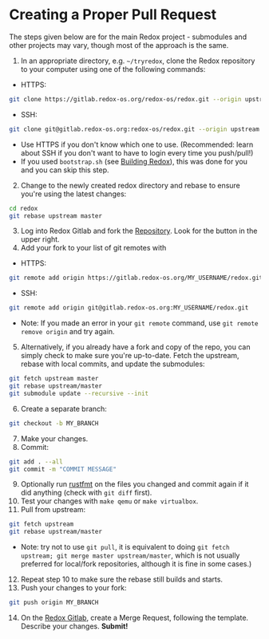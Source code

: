 # Creating a Proper Pull Request

The steps given below are for the main Redox project - submodules and other projects may vary, though most of the approach is the same.


1. In an appropriate directory, e.g. `~/tryredox`, clone the Redox repository to your computer using one of the following commands:
  - HTTPS: 
  ```sh
  git clone https://gitlab.redox-os.org/redox-os/redox.git --origin upstream --recursive
  ```
  - SSH: 
  ```sh
  git clone git@gitlab.redox-os.org:redox-os/redox.git --origin upstream --recursive
  ```
  - Use HTTPS if you don't know which one to use. (Recommended: learn about SSH if you don't want to have to login every time you push/pull!)
  - If you used `bootstrap.sh` (see [Building Redox](./ch02-05-building-redox.html)), this was done for you and you can skip this step.
2. Change to the newly created redox directory and rebase to ensure you're using the latest changes: 
  ```sh
  cd redox
  git rebase upstream master
  ```
3. Log into Redox Gitlab and fork the [Repository](https:/gitlab.redox-os.org/redox-os/redox). Look for the button in the upper right.
4. Add your fork to your list of git remotes with
  - HTTPS: 
  ```sh
  git remote add origin https://gitlab.redox-os.org/MY_USERNAME/redox.git
  ```
  - SSH: 
  ```sh
  git remote add origin git@gitlab.redox-os.org:MY_USERNAME/redox.git
  ```
  - Note: If you made an error in your `git remote` command, use `git remote remove origin` and try again.
5. Alternatively, if you already have a fork and copy of the repo, you can simply check to make sure you're up-to-date. Fetch the upstream, rebase with local commits, and update the submodules:
  ```sh
  git fetch upstream master
  git rebase upstream/master
  git submodule update --recursive --init
  ```
6. Create a separate branch:
  ```sh
  git checkout -b MY_BRANCH
  ```
7. Make your changes.
8. Commit:
  ```sh
  git add . --all
  git commit -m "COMMIT MESSAGE"
  ```
9.  Optionally run [rustfmt](https://gitlab.redox-os.org/rust-lang-nursery/rustfmt) on the files you changed and commit again if it did anything (check with `git diff` first).
10. Test your changes with `make qemu` or `make virtualbox`.
11. Pull from upstream:
  ```sh
  git fetch upstream
  git rebase upstream/master
  ```
  - Note: try not to use `git pull`, it is equivalent to doing `git fetch upstream; git merge master upstream/master`, which is not usually preferred for local/fork repositories, although it is fine in some cases.)
12. Repeat step 10 to make sure the rebase still builds and starts.
13. Push your changes to your fork:
  ```sh
  git push origin MY_BRANCH
  ```
14. On the [Redox Gitlab](https://gitlab.redox-os.org/), create a Merge Request, following the template. Describe your changes. **Submit!**
